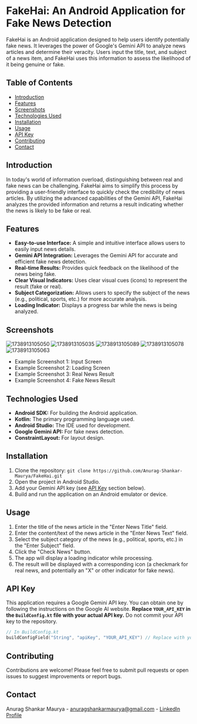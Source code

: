 # FakeHai: An Android Application for Fake News Detection

FakeHai is an Android application designed to help users identify potentially fake news.  It leverages the power of Google's Gemini API to analyze news articles and determine their veracity.  Users input the title, text, and subject of a news item, and FakeHai uses this information to assess the likelihood of it being genuine or fake.

## Table of Contents

- [Introduction](#introduction)
- [Features](#features)
- [Screenshots](#screenshots)
- [Technologies Used](#technologies-used)
- [Installation](#installation)
- [Usage](#usage)
- [API Key](#api-key)
- [Contributing](#contributing)
- [Contact](#contact)

## Introduction

In today's world of information overload, distinguishing between real and fake news can be challenging. FakeHai aims to simplify this process by providing a user-friendly interface to quickly check the credibility of news articles.  By utilizing the advanced capabilities of the Gemini API, FakeHai analyzes the provided information and returns a result indicating whether the news is likely to be fake or real.

## Features

- **Easy-to-use Interface:**  A simple and intuitive interface allows users to easily input news details.
- **Gemini API Integration:** Leverages the Gemini API for accurate and efficient fake news detection.
- **Real-time Results:** Provides quick feedback on the likelihood of the news being fake.
- **Clear Visual Indicators:** Uses clear visual cues (icons) to represent the result (fake or real).
- **Subject Categorization:** Allows users to specify the subject of the news (e.g., political, sports, etc.) for more accurate analysis.
- **Loading Indicator:**  Displays a progress bar while the news is being analyzed.

## Screenshots
![1738913105050](https://github.com/user-attachments/assets/a23d9427-108f-42b5-a117-725bbd195caf) ![1738913105035](https://github.com/user-attachments/assets/208b9774-44f8-4367-b1b1-49cbeb89d301) ![1738913105089](https://github.com/user-attachments/assets/8222b7a6-9e2e-4f6f-ab0d-247fff7b230e) ![1738913105078](https://github.com/user-attachments/assets/519c8da1-724b-4d38-bd94-552953c8b7ca) ![1738913105063](https://github.com/user-attachments/assets/f07aa352-60a8-4f93-89af-ef8489ec3253)

* Example Screenshot 1: Input Screen
* Example Screenshot 2: Loading Screen
* Example Screenshot 3: Real News Result
* Example Screenshot 4: Fake News Result

  

## Technologies Used

- **Android SDK:**  For building the Android application.
- **Kotlin:**  The primary programming language used.
- **Android Studio:**  The IDE used for development.
- **Google Gemini API:**  For fake news detection.
- **ConstraintLayout:** For layout design.

## Installation

1. Clone the repository: `git clone https://github.com/Anurag-Shankar-Maurya/FakeHai.git`
2. Open the project in Android Studio.
3. Add your Gemini API key (see [API Key](#api-key) section below).
4. Build and run the application on an Android emulator or device.

## Usage

1. Enter the title of the news article in the "Enter News Title" field.
2. Enter the content/text of the news article in the "Enter News Text" field.
3. Select the subject category of the news (e.g., political, sports, etc.) in the "Enter Subject" field.
4. Click the "Check News" button.
5. The app will display a loading indicator while processing.
6. The result will be displayed with a corresponding icon (a checkmark for real news, and potentially an "X" or other indicator for fake news).

## API Key

This application requires a Google Gemini API key.  You can obtain one by following the instructions on the Google AI website.  **Replace `YOUR_API_KEY` in the `BuildConfig.kt` file with your actual API key.**  Do not commit your API key to the repository.

```kotlin
// In BuildConfig.kt
buildConfigField("String", "apiKey", "YOUR_API_KEY") // Replace with your actual key
```

## Contributing

Contributions are welcome!  Please feel free to submit pull requests or open issues to suggest improvements or report bugs.

## Contact

Anurag Shankar Maurya - [anuragshankarmaurya@gmail.com](anuragshankarmaurya@gmail.com) - [LinkedIn Profile](https://www.linkedin.com/in/anurag-shankar-maurya/)
